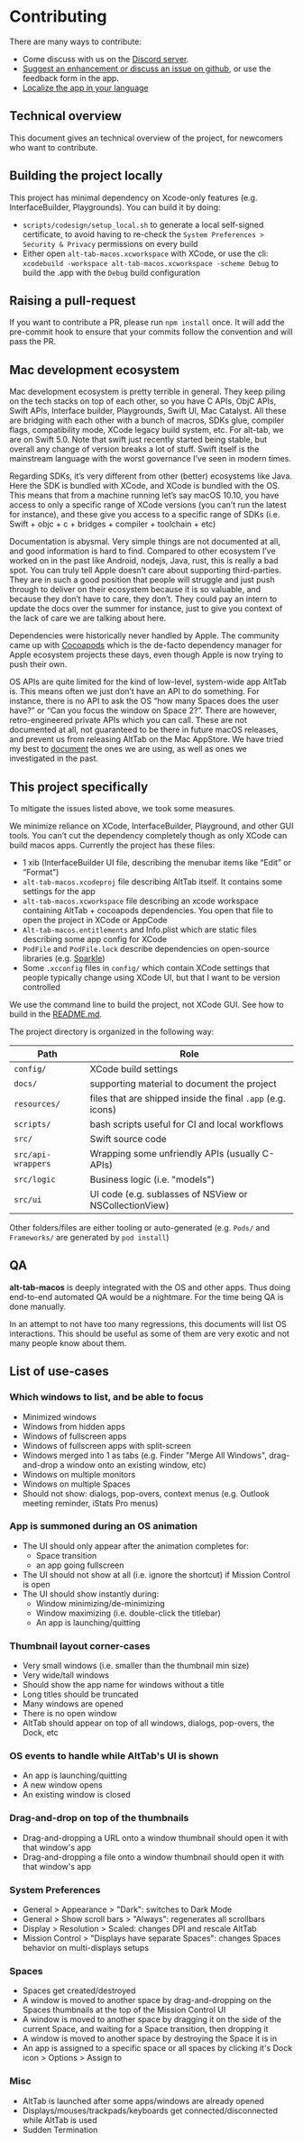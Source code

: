 # Contributing

There are many ways to contribute:

* Come discuss with us on the [Discord server](https://discord.gg/mHvmcqT).
* [Suggest an enhancement or discuss an issue on github](https://github.com/lwouis/alt-tab-macos/issues), or use the feedback form in the app.
* [Localize the app in your language](https://poeditor.com/join/project/8AOEZ0eAZE)

## Technical overview

This document gives an technical overview of the project, for newcomers who want to contribute.

## Building the project locally

This project has minimal dependency on Xcode-only features (e.g. InterfaceBuilder, Playgrounds). You can build it by doing:

* `scripts/codesign/setup_local.sh` to generate a local self-signed certificate, to avoid having to re-check the `System Preferences > Security & Privacy` permissions on every build
* Either open `alt-tab-macos.xcworkspace` with XCode, or use the cli: `xcodebuild -workspace alt-tab-macos.xcworkspace -scheme Debug` to build the .app with the `Debug` build configuration

## Raising a pull-request

If you want to contribute a PR, please run `npm install` once. It will add the pre-commit hook to ensure that your commits follow the convention and will pass the PR.

## Mac development ecosystem

Mac development ecosystem is pretty terrible in general. They keep piling on the tech stacks on top of each other, so you have C APIs, ObjC APIs, Swift APIs, Interface builder, Playgrounds, Swift UI, Mac Catalyst. All these are bridging with each other with a bunch of macros, SDKs glue, compiler flags, compatibility mode, XCode legacy build system, etc. For alt-tab, we are on Swift 5.0. Note that swift just recently started being stable, but overall any change of version breaks a lot of stuff. Swift itself is the mainstream language with the worst governance I’ve seen in modern times.

Regarding SDKs, it’s very different from other (better) ecosystems like Java. Here the SDK is bundled with XCode, and XCode is bundled with the OS. This means that from a machine running let’s say macOS 10.10, you have access to only a specific range of XCode versions (you can’t run the latest for instance), and these give you access to a specific range of SDKs (i.e. Swift + objc + c + bridges + compiler + toolchain + etc)

Documentation is abysmal. Very simple things are not documented at all, and good information is hard to find. Compared to other ecosystem I’ve worked on in the past like Android, nodejs, Java, rust, this is really a bad spot. You can truly tell Apple doesn’t care about supporting third-parties. They are in such a good position that people will struggle and just push through to deliver on their ecosystem because it is so valuable, and because they don’t have to care, they don’t. They could pay an intern to update the docs over the summer for instance, just to give you context of the lack of care we are talking about here.

Dependencies were historically never handled by Apple. The community came up with [Cocoapods](https://cocoapods.org/) which is the de-facto dependency manager for Apple ecosystem projects these days, even though Apple is now trying to push their own.

OS APIs are quite limited for the kind of low-level, system-wide app AltTab is. This means often we just don’t have an API to do something. For instance, there is no API to ask the OS “how many Spaces does the user have?” or “Can you focus the window on Space 2?”. There are however, retro-engineered private APIs which you can call. These are not documented at all, not guaranteed to be there in future macOS releases, and prevent us from releasing AltTab on the Mac AppStore. We have tried my best to [document](../src/api-wrappers/PrivateApis.swift) the ones we are using, as well as ones we investigated in the past.

## This project specifically

To mitigate the issues listed above, we took some measures.

We minimize reliance on XCode, InterfaceBuilder, Playground, and other GUI tools. You can’t cut the dependency completely though as only XCode can build macos apps. Currently the project has these files:

* 1 xib (InterfaceBuilder UI file, describing the menubar items like “Edit” or “Format”)
* `alt-tab-macos.xcodeproj` file describing AltTab itself. It contains some settings for the app
* `alt-tab-macos.xcworkspace` file describing an xcode workspace containing AltTab + cocoapods dependencies. You open that file to open the project in XCode or AppCode
* `Alt-tab-macos.entitlements` and Info.plist which are static files describing some app config for XCode
* `PodFile` and `PodFile.lock` describe dependencies on open-source libraries (e.g. [Sparkle](https://github.com/sparkle-project/Sparkle))
* Some `.xcconfig` files in `config/` which contain XCode settings that people typically change using XCode UI, but that I want to be version controlled

We use the command line to build the project, not XCode GUI. See how to build in the [README.md](../README.md).

The project directory is organized in the following way:

| Path | Role |
|------|-------|
| `config/` | XCode build settings                              |
| `docs/`   | supporting material to document the project       |
| `resources/` | files that are shipped inside the final `.app` (e.g. icons) |
| `scripts/` | bash scripts useful for CI and local workflows |
| `src/`     | Swift source code |
| `src/api-wrappers` | Wrapping some unfriendly APIs (usually C-APIs) |
| `src/logic`        | Business logic (i.e. "models") |
| `src/ui`           | UI code (e.g. sublasses of NSView or NSCollectionView) |

Other folders/files are either tooling or auto-generated (e.g. `Pods/` and `Frameworks/` are generated by `pod install`)

## QA

**alt-tab-macos** is deeply integrated with the OS and other apps. Thus doing end-to-end automated QA would be a nightmare. For the time being QA is done manually.

In an attempt to not have too many regressions, this documents will list OS interactions. This should be useful as some of them are very exotic and not many people know about them.

## List of use-cases

### Which windows to list, and be able to focus

* Minimized windows
* Windows from hidden apps
* Windows of fullscreen apps
* Windows of fullscreen apps with split-screen
* Windows merged into 1 as tabs (e.g. Finder "Merge All Windows", drag-and-drop a window onto an existing window, etc) 
* Windows on multiple monitors
* Windows on multiple Spaces
* Should not show: dialogs, pop-overs, context menus (e.g. Outlook meeting reminder, iStats Pro menus)

### App is summoned during an OS animation

* The UI should only appear after the animation completes for:
  * Space transition
  * an app going fullscreen
* The UI should not show at all (i.e. ignore the shortcut) if Mission Control is open
* The UI should show instantly during:
  * Window minimizing/de-minimizing
  * Window maximizing (i.e. double-click the titlebar)
  * An app is launching/quitting

### Thumbnail layout corner-cases

* Very small windows (i.e. smaller than the thumbnail min size)
* Very wide/tall windows
* Should show the app name for windows without a title
* Long titles should be truncated
* Many windows are opened
* There is no open window
* AltTab should appear on top of all windows, dialogs, pop-overs, the Dock, etc

### OS events to handle while AltTab's UI is shown

* An app is launching/quitting
* A new window opens
* An existing window is closed

### Drag-and-drop on top of the thumbnails

* Drag-and-dropping a URL onto a window thumbnail should open it with that window's app
* Drag-and-dropping a file onto a window thumbnail should open it with that window's app

### System Preferences

* General > Appearance > "Dark": switches to Dark Mode
* General > Show scroll bars > "Always": regenerates all scrollbars
* Display > Resolution > Scaled: changes DPI and rescale AltTab
* Mission Control > "Displays have separate Spaces": changes Spaces behavior on multi-displays setups

### Spaces

* Spaces get created/destroyed
* A window is moved to another space by drag-and-dropping on the Spaces thumbnails at the top of the Mission Control UI
* A window is moved to another space by dragging it on the side of the current Space, and waiting for a Space transition, then dropping it
* A window is moved to another space by destroying the Space it is in
* An app is assigned to a specific space or all spaces by clicking it's Dock icon > Options > Assign to

### Misc

* AltTab is launched after some apps/windows are already opened
* Displays/mouses/trackpads/keyboards get connected/disconnected while AltTab is used
* Sudden Termination
